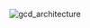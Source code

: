![gcd_architecture](https://user-images.githubusercontent.com/60061035/161609101-5eaf67f2-1ed5-495d-a6b1-94e3235fc693.jpeg)

